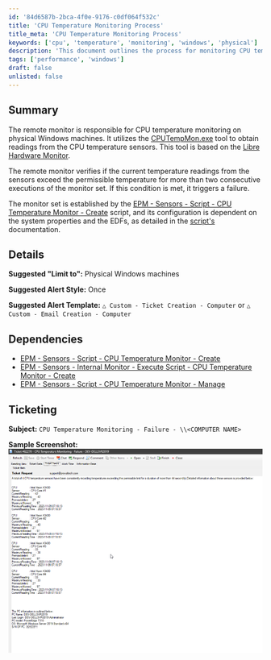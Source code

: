```yaml
---
id: '84d6587b-2bca-4f0e-9176-c0df064f532c'
title: 'CPU Temperature Monitoring Process'
title_meta: 'CPU Temperature Monitoring Process'
keywords: ['cpu', 'temperature', 'monitoring', 'windows', 'physical']
description: 'This document outlines the process for monitoring CPU temperature on physical Windows machines using the CPUTempMon.exe tool. It details the conditions under which a failure is triggered and the necessary dependencies for effective monitoring.'
tags: ['performance', 'windows']
draft: false
unlisted: false
---
```


## Summary

The remote monitor is responsible for CPU temperature monitoring on physical Windows machines. It utilizes the [CPUTempMon.exe](https://proval.itglue.com/attachments/13313008) tool to obtain readings from the CPU temperature sensors. This tool is based on the [Libre Hardware Monitor](https://github.com/LibreHardwareMonitor/LibreHardwareMonitor).

The remote monitor verifies if the current temperature readings from the sensors exceed the permissible temperature for more than two consecutive executions of the monitor set. If this condition is met, it triggers a failure.

The monitor set is established by the [EPM - Sensors - Script - CPU Temperature Monitor - Create](<../scripts/CPU Temperature Monitor - Create.md>) script, and its configuration is dependent on the system properties and the EDFs, as detailed in the [script's](<../scripts/CPU Temperature Monitor - Create.md>) documentation.

## Details

**Suggested "Limit to":** Physical Windows machines

**Suggested Alert Style:** Once

**Suggested Alert Template:** `△ Custom - Ticket Creation - Computer` or `△ Custom - Email Creation - Computer`

## Dependencies

- [EPM - Sensors - Script - CPU Temperature Monitor - Create](<../scripts/CPU Temperature Monitor - Create.md>)
- [EPM - Sensors - Internal Monitor - Execute Script - CPU Temperature Monitor - Create](<../scripts/CPU Temperature Monitor - Create.md>)
- [EPM - Sensors - Script - CPU Temperature Monitor - Manage](<../scripts/CPU Temperature Monitor - Manage.md>)

## Ticketing

**Subject:** `CPU Temperature Monitoring - Failure - \\<COMPUTER NAME>`

**Sample Screenshot:**  
![Sample Screenshot](../../../static/img/CPU-Temperature-Monitoring-Process/image_1.png)
